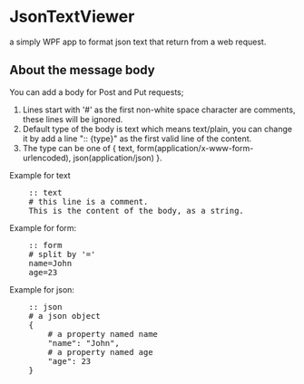 # JsonTextViewer #
a simply WPF app to format json text that return from a web request.

## About the message body ##
You can add a body for Post and Put requests;

1. Lines start with '#' as the first non-white space character are comments, these lines will be ignored.
2. Default type of the body is text which means text/plain, you can change it by add a line ":: {type}" as the first valid line of the content.
3. The type can be one of { text, form(application/x-www-form-urlencoded), json(application/json) }.

Example for text
<pre>
    :: text
    # this line is a comment.
    This is the content of the body, as a string.
</pre>

Example for form:
<pre>
    :: form
    # split by '='
    name=John
    age=23
</pre>
Example for json:
<pre>
    :: json
    # a json object
    {
        # a property named name
        "name": "John",
        # a property named age
        "age": 23
    }
</pre>
